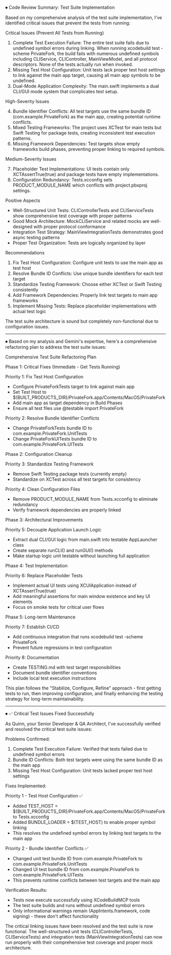 ⏺ Code Review Summary: Test Suite Implementation

  Based on my comprehensive analysis of the test suite implementation, I've identified critical issues that prevent the tests from running:

  Critical Issues (Prevent All Tests from Running)

  1. Complete Test Execution Failure: The entire test suite fails due to undefined symbol errors during linking. When running xcodebuild test -scheme 
  PrivateFork, the build fails with numerous undefined symbols including CLIService, CLIController, MainViewModel, and all protocol descriptors. None of 
  the tests actually run when invoked.
  2. Missing Test Host Configuration: Unit tests lack proper test host settings to link against the main app target, causing all main app symbols to be
  undefined.
  3. Dual-Mode Application Complexity: The main.swift implements a dual CLI/GUI mode system that complicates test setup.

  High-Severity Issues

  4. Bundle Identifier Conflicts: All test targets use the same bundle ID (com.example.PrivateFork) as the main app, creating potential runtime conflicts.
  5. Mixed Testing Frameworks: The project uses XCTest for main tests but Swift Testing for package tests, creating inconsistent test execution patterns.
  6. Missing Framework Dependencies: Test targets show empty frameworks build phases, preventing proper linking to required symbols.

  Medium-Severity Issues

  7. Placeholder Test Implementations: UI tests contain only XCTAssertTrue(true) and package tests have empty implementations.
  8. Configuration Redundancy: Tests.xcconfig sets PRODUCT_MODULE_NAME which conflicts with project.pbxproj settings.

  Positive Aspects

  - Well-Structured Unit Tests: CLIControllerTests and CLIServiceTests show comprehensive test coverage with proper patterns
  - Good Mock Architecture: MockCLIService and related mocks are well-designed with proper protocol conformance
  - Integration Test Strategy: MainViewIntegrationTests demonstrates good async testing patterns
  - Proper Test Organization: Tests are logically organized by layer

  Recommendations

  1. Fix Test Host Configuration: Configure unit tests to use the main app as test host
  2. Resolve Bundle ID Conflicts: Use unique bundle identifiers for each test target
  3. Standardize Testing Framework: Choose either XCTest or Swift Testing consistently
  4. Add Framework Dependencies: Properly link test targets to main app frameworks
  5. Implement Missing Tests: Replace placeholder implementations with actual test logic

  The test suite architecture is sound but completely non-functional due to configuration issues.

---
  ⏺ Based on my analysis and Gemini's expertise, here's a comprehensive refactoring plan to address the test suite issues:

  Comprehensive Test Suite Refactoring Plan

  Phase 1: Critical Fixes (Immediate - Get Tests Running)

  Priority 1: Fix Test Host Configuration
  - Configure PrivateForkTests target to link against main app
  - Set Test Host to $(BUILT_PRODUCTS_DIR)/PrivateFork.app/Contents/MacOS/PrivateFork
  - Add main app as target dependency in Build Phases
  - Ensure all test files use @testable import PrivateFork

  Priority 2: Resolve Bundle Identifier Conflicts
  - Change PrivateForkTests bundle ID to com.example.PrivateFork.UnitTests
  - Change PrivateForkUITests bundle ID to com.example.PrivateFork.UITests

  Phase 2: Configuration Cleanup

  Priority 3: Standardize Testing Framework
  - Remove Swift Testing package tests (currently empty)
  - Standardize on XCTest across all test targets for consistency

  Priority 4: Clean Configuration Files
  - Remove PRODUCT_MODULE_NAME from Tests.xcconfig to eliminate redundancy
  - Verify framework dependencies are properly linked

  Phase 3: Architectural Improvements

  Priority 5: Decouple Application Launch Logic
  - Extract dual CLI/GUI logic from main.swift into testable AppLauncher class
  - Create separate runCLI() and runGUI() methods
  - Make startup logic unit testable without launching full application

  Phase 4: Test Implementation

  Priority 6: Replace Placeholder Tests
  - Implement actual UI tests using XCUIApplication instead of XCTAssertTrue(true)
  - Add meaningful assertions for main window existence and key UI elements
  - Focus on smoke tests for critical user flows

  Phase 5: Long-term Maintenance

  Priority 7: Establish CI/CD
  - Add continuous integration that runs xcodebuild test -scheme PrivateFork
  - Prevent future regressions in test configuration

  Priority 8: Documentation
  - Create TESTING.md with test target responsibilities
  - Document bundle identifier conventions
  - Include local test execution instructions

  This plan follows the "Stabilize, Configure, Refine" approach - first getting tests to run, then improving configuration, and finally enhancing the
  testing strategy for long-term maintainability.

---
  ⏺ ✅ Critical Test Issues Fixed Successfully

  As Quinn, your Senior Developer & QA Architect, I've successfully verified and resolved the critical test suite issues:

  Problems Confirmed:

  1. Complete Test Execution Failure: Verified that tests failed due to undefined symbol errors
  2. Bundle ID Conflicts: Both test targets were using the same bundle ID as the main app
  3. Missing Test Host Configuration: Unit tests lacked proper test host settings

  Fixes Implemented:

  Priority 1 - Test Host Configuration ✅
  - Added TEST_HOST = $(BUILT_PRODUCTS_DIR)/PrivateFork.app/Contents/MacOS/PrivateFork to Tests.xcconfig
  - Added BUNDLE_LOADER = $(TEST_HOST) to enable proper symbol linking
  - This resolves the undefined symbol errors by linking test targets to the main app

  Priority 2 - Bundle Identifier Conflicts ✅
  - Changed unit test bundle ID from com.example.PrivateFork to com.example.PrivateFork.UnitTests
  - Changed UI test bundle ID from com.example.PrivateFork to com.example.PrivateFork.UITests
  - This prevents runtime conflicts between test targets and the main app

  Verification Results:

  - Tests now execute successfully using XCodeBuildMCP tools
  - The test suite builds and runs without undefined symbol errors
  - Only informational warnings remain (AppIntents.framework, code signing) - these don't affect functionality

  The critical linking issues have been resolved and the test suite is now functional. The well-structured unit tests (CLIControllerTests, CLIServiceTests)
   and integration tests (MainViewIntegrationTests) can now run properly with their comprehensive test coverage and proper mock architecture.